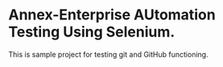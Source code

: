 # Annex-Enterprise AUtomation Testing Using Selenium.
This is sample project for testing git and GitHub functioning.
